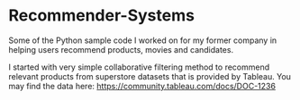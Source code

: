 # Recommender-Systems
Some of the Python sample code I worked on for my former company in helping users  recommend products, movies and candidates.

I started with very simple collaborative filtering method to recommend relevant products from superstore datasets that is provided by Tableau. You may find the data here: https://community.tableau.com/docs/DOC-1236


